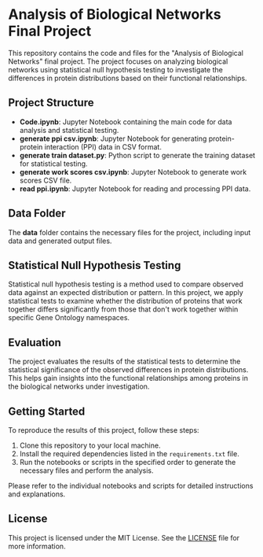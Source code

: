 # Analysis of Biological Networks Final Project

This repository contains the code and files for the "Analysis of Biological Networks" final project. The project focuses on analyzing biological networks using statistical null hypothesis testing to investigate the differences in protein distributions based on their functional relationships.

## Project Structure

- **Code.ipynb**: Jupyter Notebook containing the main code for data analysis and statistical testing.
- **generate ppi csv.ipynb**: Jupyter Notebook for generating protein-protein interaction (PPI) data in CSV format.
- **generate train dataset.py**: Python script to generate the training dataset for statistical testing.
- **generate work scores csv.ipynb**: Jupyter Notebook to generate work scores CSV file.
- **read ppi.ipynb**: Jupyter Notebook for reading and processing PPI data.

## Data Folder

The **data** folder contains the necessary files for the project, including input data and generated output files.

## Statistical Null Hypothesis Testing

Statistical null hypothesis testing is a method used to compare observed data against an expected distribution or pattern. In this project, we apply statistical tests to examine whether the distribution of proteins that work together differs significantly from those that don't work together within specific Gene Ontology namespaces.

## Evaluation

The project evaluates the results of the statistical tests to determine the statistical significance of the observed differences in protein distributions. This helps gain insights into the functional relationships among proteins in the biological networks under investigation.

## Getting Started

To reproduce the results of this project, follow these steps:

1. Clone this repository to your local machine.
2. Install the required dependencies listed in the `requirements.txt` file.
3. Run the notebooks or scripts in the specified order to generate the necessary files and perform the analysis.

Please refer to the individual notebooks and scripts for detailed instructions and explanations.

## License

This project is licensed under the MIT License. See the [LICENSE](LICENSE) file for more information.

